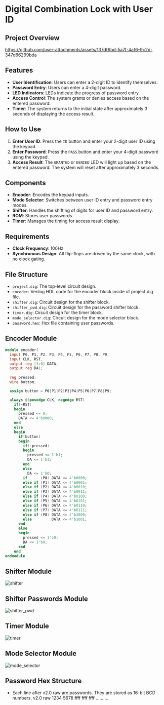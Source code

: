 # Digital Combination Lock with User ID

## Project Overview

https://github.com/user-attachments/assets/137df6bd-5a7f-4af6-9c2d-347d66299bda

## Features
- **User Identification**: Users can enter a 2-digit ID to identify themselves.
- **Password Entry**: Users can enter a 4-digit password.
- **LED Indicators**: LEDs indicate the progress of password entry.
- **Access Control**: The system grants or denies access based on the entered password.
- **Timer**: The system returns to the initial state after approximately 3 seconds of displaying the access result.

## How to Use
1. **Enter User ID**: Press the `ID` button and enter your 2-digit user ID using the keypad.
2. **Enter Password**: Press the `PASS` button and enter your 4-digit password using the keypad.
3. **Access Result**: The `GRANTED` or `DENIED` LED will light up based on the entered password. The system will reset after approximately 3 seconds.

## Components
- **Encoder**: Encodes the keypad inputs.
- **Mode Selector**: Switches between user ID entry and password entry modes.
- **Shifter**: Handles the shifting of digits for user ID and password entry.
- **ROM**: Stores user passwords.
- **Timer**: Manages the timing for access result display.

## Requirements
- **Clock Frequency**: 100Hz
- **Synchronous Design**: All flip-flops are driven by the same clock, with no clock gating.

## File Structure
- `project.dig`: The top-level circuit design.
- `encoder`: Verilog HDL code for the encoder block inside of project.dig file.
- `shifter.dig`: Circuit design for the shifter block.
- `shifter_pwd.dig`: Circuit design for the password shifter block.
- `timer.dig`: Circuit design for the timer block.
- `mode_selector.dig`: Circuit design for the mode selector block.
- `password.hex`: Hex file containing user passwords.

## Encoder Module

```verilog
module encoder(
  input P0, P1, P2, P3, P4, P5, P6, P7, P8, P9,
  input CLK, RST,
  output reg [3:0] DATA,
  output reg DA);
  
  reg pressed;
  wire button;

  assign button = P0|P1|P2|P3|P4|P5|P6|P7|P8|P9;

  always @(posedge CLK, negedge RST) 
    if(~RST)
    begin
      pressed <= 0;
      DATA <= 4'b0000;
    end
    else
    begin
      if(button)
      begin
        if(~pressed)
        begin
          pressed <= 1'b1;
          DA <= 1'b1;
        end
        else
          DA <= 1'b0;
        if      (P0) DATA <= 4'b0000;
        else if (P1) DATA <= 4'b0001;
        else if (P2) DATA <= 4'b0010;
        else if (P3) DATA <= 4'b0011;
        else if (P4) DATA <= 4'b0100;
        else if (P5) DATA <= 4'b0101;
        else if (P6) DATA <= 4'b0110;
        else if (P7) DATA <= 4'b0111;
        else if (P8) DATA <= 4'b1000;
        else         DATA <= 4'b1001;
      end
      else
      begin
        pressed <= 1'b0;
        DA <= 1'b0;
      end        
    end      
endmodule
```

## Shifter Module
![shifter](https://github.com/user-attachments/assets/32d1e98e-f77e-490f-a8ec-678215df4130)

## Shifter Passwords Module
![shifter_pwd](https://github.com/user-attachments/assets/6cb3f4c1-601e-432a-b6b5-f0aacf3fea76)

## Timer Module
![timer](https://github.com/user-attachments/assets/6398d340-4610-4be1-84c4-c05fd24d7559)

## Mode Selector Module
![mode_selector](https://github.com/user-attachments/assets/9a122461-7108-4006-9422-e0f3db1e76d9)

## Password Hex Structure
- Each line after v2.0 raw are passwords. They are stored as 16-bit BCD numbers.
  v2.0 raw
  1234
  5678
  ffff
  ffff
  ffff
..........

